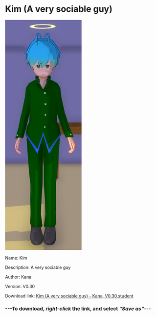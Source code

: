 # Kim (A very sociable guy)

<img src = "https://raw.githubusercontent.com/Arbiter1223/Daigaku-Gurashi-Custom-Students/master/Students/Files/Kim%20(A%20very%20sociable%20guy).png">

Name: Kim

Description: A very sociable guy

Author: Kana

Version: V0.30

Download link: <a href="https://raw.githubusercontent.com/Arbiter1223/Daigaku-Gurashi-Custom-Students/master/Students/Files/Kim%20(A%20very%20sociable%20guy)%20-%20Kana%2C%20V0.30.student">Kim (A very sociable guy) - Kana, V0.30.student</a>

### ---**To download, _right-click_ the link, and select _"Save as"_**---
